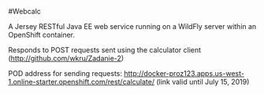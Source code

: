 #Webcalc

A Jersey RESTful Java EE web service running on a WildFly server within an OpenShift container.

Responds to POST requests sent using the calculator client (http://github.com/wkru/Zadanie-2)

POD address for sending requests: http://docker-proz123.apps.us-west-1.online-starter.openshift.com/rest/calculate/ (link valid until July 15, 2019)
